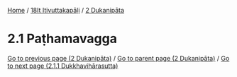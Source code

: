 
[Home](/) / [18It Itivuttakapāḷi](../../18It.md) / [2 Dukanipāta](../2.md)

# 2.1 Paṭhamavagga


[Go to previous page (2 Dukanipāta)](../2.md) / [Go to parent page (2 Dukanipāta)](../2.md) / [Go to next page (2.1.1 Dukkhavihārasutta)](2.1/2.1.1.md)


